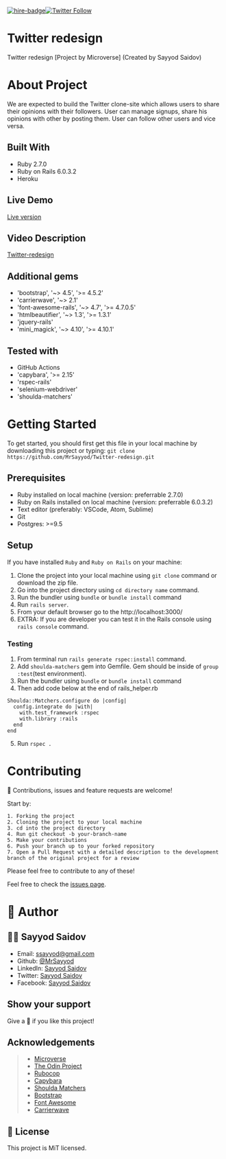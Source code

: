 [![hire-badge](https://img.shields.io/badge/Consult%2FHire%20Sayyod-Contact%20with%20Sayyod-brightgreen)](mailto:ssayyod@gmail.com)[![Twitter Follow](https://img.shields.io/twitter/follow/sayyodsaidov?label=Follow%20Sayyod%20on%20Twitter&style=social)](https://twitter.com/sayyodsaidov)

# Twitter redesign
Twitter redesign [Project by Microverse] (Created by Sayyod Saidov)

# About Project
We are expected to build the Twitter clone-site  which allows users to share their opinions with their followers. 
User can manage signups, share his opinions with other by posting them. User can follow other users and vice versa. 

## Built With

- Ruby 2.7.0
- Ruby on Rails 6.0.3.2
- Heroku

## Live Demo

[Live version](https://obscure-oasis-18737.herokuapp.com/session/new)

## Video Description

[Twitter-redesign](https://www.loom.com/share/1356114cfccc4a7dad89580c7fc45b49)

## Additional gems

- 'bootstrap', '~> 4.5', '>= 4.5.2'
- 'carrierwave', '~> 2.1'
- 'font-awesome-rails', '~> 4.7', '>= 4.7.0.5'
- 'htmlbeautifier', '~> 1.3', '>= 1.3.1'
- 'jquery-rails'
- 'mini_magick', '~> 4.10', '>= 4.10.1'

## Tested with

- GitHub Actions
- 'capybara', '>= 2.15'
- 'rspec-rails'
- 'selenium-webdriver'
- 'shoulda-matchers'

# Getting Started

To get started, you should first get this file in your local machine by downloading this project or typing:
`
git clone https://github.com/MrSayyod/Twitter-redesign.git
`

## Prerequisites
  - Ruby installed on local machine (version: preferrable 2.7.0)
  - Ruby on Rails installed on local machine (version: preferrable 6.0.3.2)
  - Text editor (preferably: VSCode, Atom, Sublime)
  - Git
  - Postgres: >=9.5

## Setup
   If you have installed `Ruby` and `Ruby on Rails` on your machine:
   1. Clone the project into your local machine using `git clone` command or download the zip file.
   2. Go into the project directory using `cd directory name` command.
   3. Run the bundler using `bundle` or `bundle install` command
   4. Run `rails server`.
   5. From your default browser go to the http://localhost:3000/
   6. EXTRA: If you are developer you can test it in the Rails console using `rails console` command.

   ### Testing
   1. From terminal run `rails generate rspec:install` command.
   2. Add `shoulda-matchers` gem into Gemfile. Gem should be inside of `group :test`(test environment).
   3. Run the bundler using `bundle` or `bundle install` command
   4. Then add code below at the end of rails_helper.rb

    Shoulda::Matchers.configure do |config|
      config.integrate do |with|
        with.test_framework :rspec
        with.library :rails
      end
    end
   5. Run `rspec .`

# Contributing

:handshake: Contributions, issues and feature requests are welcome! 

Start by:

    1. Forking the project
    2. Cloning the project to your local machine
    3. cd into the project directory
    4. Run git checkout -b your-branch-name
    5. Make your contributions
    6. Push your branch up to your forked repository
    7. Open a Pull Request with a detailed description to the development branch of the original project for a review

Please feel free to contribute to any of these!

Feel free to check the [issues page](https://github.com/MrSayyod/Twitter-redesign/issues).

# 👤 Author

## :man_technologist: Sayyod Saidov

- Email: ssayyod@gmail.com
- Github: [@MrSayyod](https://github.com/MrSayyod) 
- LinkedIn:  [Sayyod Saidov](https://www.linkedin.com/in/sayyod-saidov-507b0818b)
- Twitter: [Sayyod Saidov](https://twitter.com/sayyodsaidov)
- Facebook: [Sayyod Saidov](https://www.facebook.com/sayyod)

## Show your support
Give a :star2: if you like this project!

## Acknowledgements

> - [Microverse](https://www.microverse.org/)
> - [The Odin Project](https://www.theodinproject.com/home)
> - [Rubocop](https://docs.rubocop.org/en/stable/)
> - [Capybara](https://github.com/teamcapybara/capybara)
> - [Shoulda Matchers](https://github.com/thoughtbot/shoulda-matchers)
> - [Bootstrap](https://github.com/twbs/bootstrap-rubygem)
> - [Font Awesome](https://github.com/bokmann/font-awesome-rails)
> - [Carrierwave](https://github.com/carrierwaveuploader/carrierwaves)

## 📝 License
This project is MiT licensed.

